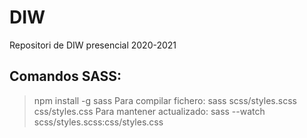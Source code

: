 # DIW
Repositori de DIW presencial 2020-2021


## Comandos SASS:
> npm install -g sass
Para compilar fichero:
> sass scss/styles.scss css/styles.css
Para mantener actualizado:
> sass --watch scss/styles.scss:css/styles.css